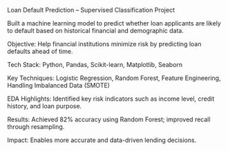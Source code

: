 Loan Default Prediction – Supervised Classification Project

Built a machine learning model to predict whether loan applicants are likely to default based on historical financial and demographic data.

Objective: Help financial institutions minimize risk by predicting loan defaults ahead of time.

Tech Stack: Python, Pandas, Scikit-learn, Matplotlib, Seaborn

Key Techniques: Logistic Regression, Random Forest, Feature Engineering, Handling Imbalanced Data (SMOTE)

EDA Highlights: Identified key risk indicators such as income level, credit history, and loan purpose.

Results: Achieved 82% accuracy using Random Forest; improved recall through resampling.

Impact: Enables more accurate and data-driven lending decisions.
